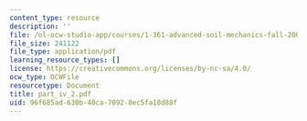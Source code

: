 ```yaml
---
content_type: resource
description: ''
file: /ol-ocw-studio-app/courses/1-361-advanced-soil-mechanics-fall-2004/96f685ad630b40ca70928ec5fa18d88f_part_iv_2.pdf
file_size: 241122
file_type: application/pdf
learning_resource_types: []
license: https://creativecommons.org/licenses/by-nc-sa/4.0/
ocw_type: OCWFile
resourcetype: Document
title: part_iv_2.pdf
uid: 96f685ad-630b-40ca-7092-8ec5fa18d88f
---
```

